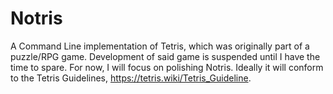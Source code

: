 # Notris
A Command Line implementation of Tetris, which was originally part of a puzzle/RPG game. Development of said game is suspended until I have the time to spare.
For now, I will focus on polishing Notris. Ideally it will conform to the Tetris Guidelines, https://tetris.wiki/Tetris_Guideline.
